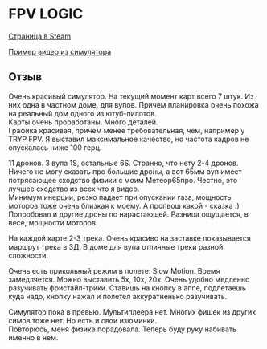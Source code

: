 # FPV LOGIC

[Страница в Steam](https://store.steampowered.com/app/2398030/FPV_LOGIC/)

[Пример видео из симулятора](https://www.youtube.com/watch?v=w3A1DRmQaO8)

## Отзыв
Очень красивый симулятор. На текущий момент карт всего 7 штук. Из них одна в частном доме, для вупов. Причем планировка очень похожа на реальный дом одного из ютуб-пилотов.  
Карты очень проработаны. Много деталей.  
Графика красивая, причем менее требовательная, чем, например у TRYP FPV. 
Я выставил максимальное качество, но частота кадров не опускалась ниже 100 герц.  

11 дронов. 3 вупа 1S, остальные 6S. Странно, что нету 2-4 дронов.  
Ничего не могу сказать про большие дроны, а вот 65мм вуп имеет потрясающее сходство физики с моим Метеор65про. Честно, это лучшее сходство из всех что я видео.  
Минимум инерции, резко падает при опускании газа, мощность моторов тоже очень близкая к моему. А пропвош какой - сказка :)  
Попробовал и другие дроны по нарастающей. Разница ощущается, в весе, мощности моторов.  

На каждой карте 2-3 трека. Очень красиво на заставке показывается маршрут трека в 3Д.
В доме для вупа отличные треки разной сложности.  

Очень есть прикольный режим в полете: Slow Motion. Время замедляется. Можно выставить 5х, 10х, 20х. Очень удобно медленно разучивать фристайл-трики. Ставишь на кнопку в аппе, подлетаешь куда надо, кнопку нажал и полетел аккуратненько разучивать.

Симулятор пока в превью. Мультиплеера нет. Многих фишек из других симов тоже нет. Но есть и свои изюминки.  
Повторюсь, меня физика порадовала. Теперь буду руку набивать именно в нем.  
